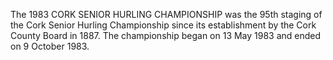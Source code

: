 The 1983 CORK SENIOR HURLING CHAMPIONSHIP was the 95th staging of the Cork Senior Hurling Championship since its establishment by the Cork County Board in 1887. The championship began on 13 May 1983 and ended on 9 October 1983.
